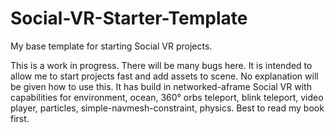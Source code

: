 # Social-VR-Starter-Template
My base template for starting Social VR projects.


This is a work in progress.  There will be many bugs here.
It is intended to allow me to start projects fast and add assets to scene. No explanation will be given how to use this. 
It has build in networked-aframe Social VR with capabilities for environment, ocean, 360° orbs teleport, blink teleport, video player, particles, simple-navmesh-constraint, physics.
Best to read my book first.
